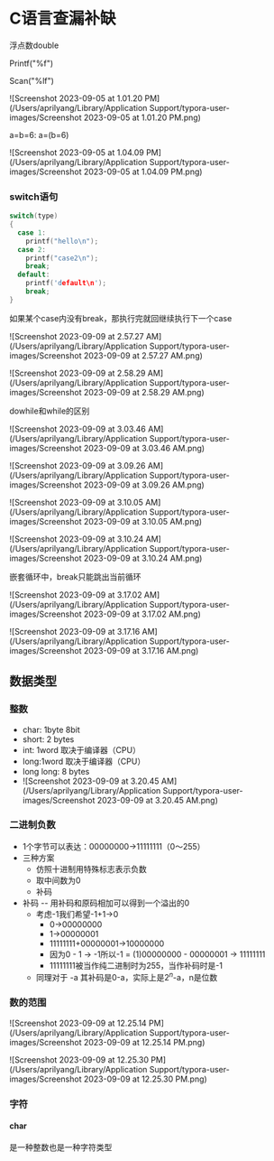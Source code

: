 # C语言查漏补缺



浮点数double

Printf("%f")

Scan("%lf")



![Screenshot 2023-09-05 at 1.01.20 PM](/Users/aprilyang/Library/Application Support/typora-user-images/Screenshot 2023-09-05 at 1.01.20 PM.png)

a=b=6: a=(b=6)



![Screenshot 2023-09-05 at 1.04.09 PM](/Users/aprilyang/Library/Application Support/typora-user-images/Screenshot 2023-09-05 at 1.04.09 PM.png)





### switch语句

```c
switch(type)
{
  case 1:
    printf("hello\n");
  case 2:
    printf("case2\n");
    break;
  default:
    printf('default\n');
    break;
}
```

如果某个case内没有break，那执行完就回继续执行下一个case



![Screenshot 2023-09-09 at 2.57.27 AM](/Users/aprilyang/Library/Application Support/typora-user-images/Screenshot 2023-09-09 at 2.57.27 AM.png)

![Screenshot 2023-09-09 at 2.58.29 AM](/Users/aprilyang/Library/Application Support/typora-user-images/Screenshot 2023-09-09 at 2.58.29 AM.png)



dowhile和while的区别

![Screenshot 2023-09-09 at 3.03.46 AM](/Users/aprilyang/Library/Application Support/typora-user-images/Screenshot 2023-09-09 at 3.03.46 AM.png)



![Screenshot 2023-09-09 at 3.09.26 AM](/Users/aprilyang/Library/Application Support/typora-user-images/Screenshot 2023-09-09 at 3.09.26 AM.png)



![Screenshot 2023-09-09 at 3.10.05 AM](/Users/aprilyang/Library/Application Support/typora-user-images/Screenshot 2023-09-09 at 3.10.05 AM.png)



![Screenshot 2023-09-09 at 3.10.24 AM](/Users/aprilyang/Library/Application Support/typora-user-images/Screenshot 2023-09-09 at 3.10.24 AM.png)



嵌套循环中，break只能跳出当前循环



![Screenshot 2023-09-09 at 3.17.02 AM](/Users/aprilyang/Library/Application Support/typora-user-images/Screenshot 2023-09-09 at 3.17.02 AM.png)

![Screenshot 2023-09-09 at 3.17.16 AM](/Users/aprilyang/Library/Application Support/typora-user-images/Screenshot 2023-09-09 at 3.17.16 AM.png)



## 数据类型

### 整数

- char: 1byte 8bit
- short: 2 bytes
- int: 1word 取决于编译器（CPU）
- long:1word 取决于编译器（CPU）
- long long: 8 bytes
- ![Screenshot 2023-09-09 at 3.20.45 AM](/Users/aprilyang/Library/Application Support/typora-user-images/Screenshot 2023-09-09 at 3.20.45 AM.png)



### 二进制负数

- 1个字节可以表达：00000000->11111111（0～255）
- 三种方案
  - 仿照十进制用特殊标志表示负数
  - 取中间数为0
  - 补码
- 补码 -- 用补码和原码相加可以得到一个溢出的0
  - 考虑-1我们希望-1+1->0
    - 0->00000000
    - 1->00000001
    - 11111111+00000001->10000000
    - 因为0 - 1 -> -1所以-1 = (1)00000000 - 00000001 -> 11111111
    - 11111111被当作纯二进制时为255，当作补码时是-1
  - 同理对于 -a 其补码是0-a，实际上是$2^n$-a，n是位数

### 数的范围

![Screenshot 2023-09-09 at 12.25.14 PM](/Users/aprilyang/Library/Application Support/typora-user-images/Screenshot 2023-09-09 at 12.25.14 PM.png)

![Screenshot 2023-09-09 at 12.25.30 PM](/Users/aprilyang/Library/Application Support/typora-user-images/Screenshot 2023-09-09 at 12.25.30 PM.png)



### 字符

#### char

是一种整数也是一种字符类型

